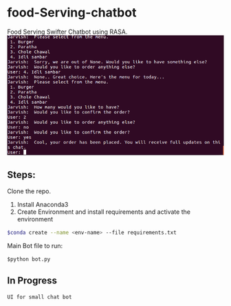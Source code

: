 # food-Serving-chatbot

Food Serving Swifter Chatbot using RASA.
![Food will served within next moment](https://github.com/bellamkondaprakash/Food_service_bot/blob/devel/fresh_con.png)
## Steps:

Clone the repo.

1. Install Anaconda3
2. Create Environment and install requirements and activate the environment
```bash
$conda create --name <env-name> --file requirements.txt
```

Main Bot file to run:
```
$python bot.py
```

## In Progress
    UI for small chat bot
